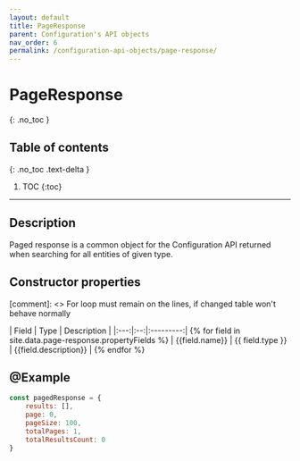 ```yaml
---
layout: default
title: PageResponse
parent: Configuration's API objects
nav_order: 6
permalink: /configuration-api-objects/page-response/
---
```


# PageResponse
{: .no_toc }

## Table of contents
{: .no_toc .text-delta }

1. TOC
{:toc}

---


## Description

Paged response is a common object for the Configuration API returned when searching for all entities of given type.

## Constructor properties

[comment]: <> For loop must remain on the lines, if changed table won't behave normally

| Field | Type | Description |
|:---:|:--:|:---------:| {% for field in site.data.page-response.propertyFields %}
| {{field.name}} | {{ field.type }} | {{field.description}} | {% endfor %}

## @Example

```js
const pagedResponse = {
    results: [],
    page: 0,
    pageSize: 100,
    totalPages: 1,
    totalResultsCount: 0
}
```